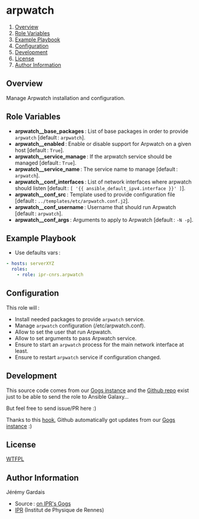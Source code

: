 # arpwatch

1. [Overview](#overview)
2. [Role Variables](#role-variables)
3. [Example Playbook](#example-playbook)
4. [Configuration](#configuration)
5. [Development](#development)
6. [License](#license)
7. [Author Information](#author-information)

## Overview

Manage Arpwatch installation and configuration.

## Role Variables

* **arpwatch__base_packages** : List of base packages in order to provide `arpwatch` [default : `arpwatch`].
* **arpwatch__enabled** : Enable or disable support for Arpwatch on a given host [default : `True`].
* **arpwatch__service_manage** : If the arpwatch service should be managed [default : `True`].
* **arpwatch__service_name** : The service name to manage [default : `arpwatch`].
* **arpwatch__conf_interfaces** : List of network interfaces where arpwatch should listen [default : `[ '{{ ansible_default_ipv4.interface }}' ]`].
* **arpwatch__conf_src** : Template used to provide configuration file [default : `../templates/etc/arpwatch.conf.j2`].
* **arpwatch__conf_username** : Username that should run Arpwatch [default : `arpwatch`].
* **arpwatch__conf_args** : Arguments to apply to Arpwatch [default : `-N -p`].

## Example Playbook

* Use defaults vars :

``` yml
- hosts: serverXYZ
  roles:
    - role: ipr-cnrs.arpwatch
```

## Configuration

This role will :
* Install needed packages to provide `arpwatch` service.
* Manage `arpwatch` configuration (/etc/arpwatch.conf).
* Allow to set the user that run Arpwatch.
* Allow to set arguments to pass Arpwatch service.
* Ensure to start an `arpwatch` process for the main network interface at least.
* Ensure to restart `arpwatch` service if configuration changed.

## Development

This source code comes from our [Gogs instance][arpwatch source] and the [Github repo][arpwatch github] exist just to be able to send the role to Ansible Galaxy…

But feel free to send issue/PR here :)

Thanks to this [hook][gogs to github hook], Github automatically got updates from our [Gogs instance][arpwatch source] :)

## License

[WTFPL][wtfpl website]

## Author Information

Jérémy Gardais
* Source : [on IPR's Gogs][arpwatch source]
* [IPR][ipr website] (Institut de Physique de Rennes)

[gogs to github hook]: https://stackoverflow.com/a/21998477
[arpwatch source]: https://git.ipr.univ-rennes.fr/cellinfo/ansible.arpwatch
[arpwatch github]: https://github.com/ipr-cnrs/arpwatch
[wtfpl website]: http://www.wtfpl.net/about/
[ipr website]: https://ipr.univ-rennes1.fr/

